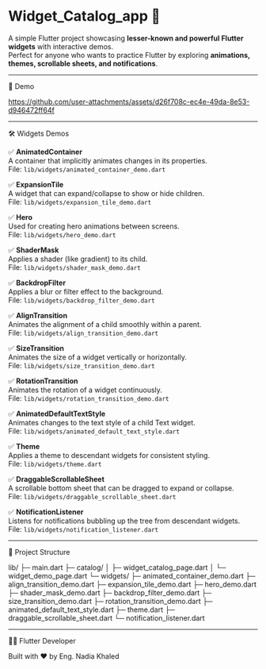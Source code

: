 
 #  Widget_Catalog_app 🚀

A simple Flutter project showcasing **lesser-known and powerful Flutter widgets** with interactive demos.  
Perfect for anyone who wants to practice Flutter by exploring **animations, themes, scrollable sheets, and notifications**.

---

📸 Demo
 
https://github.com/user-attachments/assets/d26f708c-ec4e-49da-8e53-d946472ff64f


---

🛠️ Widgets Demos

✅ **AnimatedContainer**  
A container that implicitly animates changes in its properties.  
File: `lib/widgets/animated_container_demo.dart`

✅ **ExpansionTile**  
A widget that can expand/collapse to show or hide children.  
File: `lib/widgets/expansion_tile_demo.dart`

✅ **Hero**  
Used for creating hero animations between screens.  
File: `lib/widgets/hero_demo.dart`

✅ **ShaderMask**  
Applies a shader (like gradient) to its child.  
File: `lib/widgets/shader_mask_demo.dart`

✅ **BackdropFilter**  
Applies a blur or filter effect to the background.  
File: `lib/widgets/backdrop_filter_demo.dart`

✅ **AlignTransition**  
Animates the alignment of a child smoothly within a parent.  
File: `lib/widgets/align_transition_demo.dart`

✅ **SizeTransition**  
Animates the size of a widget vertically or horizontally.  
File: `lib/widgets/size_transition_demo.dart`

✅ **RotationTransition**  
Animates the rotation of a widget continuously.  
File: `lib/widgets/rotation_transition_demo.dart`

✅ **AnimatedDefaultTextStyle**  
Animates changes to the text style of a child Text widget.  
File: `lib/widgets/animated_default_text_style.dart`

✅ **Theme**  
Applies a theme to descendant widgets for consistent styling.  
File: `lib/widgets/theme.dart`

✅ **DraggableScrollableSheet**  
A scrollable bottom sheet that can be dragged to expand or collapse.  
File: `lib/widgets/draggable_scrollable_sheet.dart`

✅ **NotificationListener**  
Listens for notifications bubbling up the tree from descendant widgets.  
File: `lib/widgets/notification_listener.dart`

---

📂 Project Structure

lib/
├─ main.dart
├─ catalog/
│ ├─ widget_catalog_page.dart
│ └─ widget_demo_page.dart
└─ widgets/
├─ animated_container_demo.dart
├─ align_transition_demo.dart
├─ expansion_tile_demo.dart
├─ hero_demo.dart
├─ shader_mask_demo.dart
├─ backdrop_filter_demo.dart
├─ size_transition_demo.dart
├─ rotation_transition_demo.dart
├─ animated_default_text_style.dart
├─ theme.dart
├─ draggable_scrollable_sheet.dart
└─ notification_listener.dart


---

👩‍💻 Flutter Developer

Built with ❤️ by Eng. Nadia Khaled
